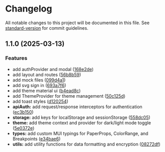 # Changelog

All notable changes to this project will be documented in this file. See [standard-version](https://github.com/conventional-changelog/standard-version) for commit guidelines.

## 1.1.0 (2025-03-13)


### Features

* add authProvider and modal ([168e2de](https://github.com/ErickMarllon/my-shopping/commit/168e2de053afda46b03172783a4c5d994123d9ac))
* add layout and routes ([56b8b59](https://github.com/ErickMarllon/my-shopping/commit/56b8b5956ea5fd9b015781be71b0ffa519cc3be7))
* add mock files ([099d4a1](https://github.com/ErickMarllon/my-shopping/commit/099d4a166f9866b710f18f5d40a144fa7bb999c3))
* add svg sign in ([693a7f6](https://github.com/ErickMarllon/my-shopping/commit/693a7f661dfb2d39d00aa19cef939d0f66604467))
* add theme material ui ([b4ead8c](https://github.com/ErickMarllon/my-shopping/commit/b4ead8c81ec3fbc9d9d94b9d5f474bdfd033cc86))
* add ThemeProvider for theme management ([50c125d](https://github.com/ErickMarllon/my-shopping/commit/50c125d2f0e1b2e7b1ae556cea6252e2dd2b4a34))
* add toast styles ([d120254](https://github.com/ErickMarllon/my-shopping/commit/d1202548710a581c7f8bf511335e0a3121595b99))
* **apiAuth:** add request/response interceptors for authentication ([ec3b150](https://github.com/ErickMarllon/my-shopping/commit/ec3b15071b61138bd94227c9ae39b9c195733cd1))
* **storage:** add keys for localStorage and sessionStorage ([558dc05](https://github.com/ErickMarllon/my-shopping/commit/558dc05baa1010ec101bc18cc66f333459cd1fce))
* **theme:** add theme context and provider for dark/light mode toggle ([5e0372e](https://github.com/ErickMarllon/my-shopping/commit/5e0372eac532674de822b9ec426f78f2470ccf87))
* **types:** add custom MUI typings for PaperProps, ColorRange, and Breakpoints ([e34bae6](https://github.com/ErickMarllon/my-shopping/commit/e34bae624be57b9c0af28bc5289100f1c7200260))
* **utils:** add utility functions for data formatting and encryption ([08272df](https://github.com/ErickMarllon/my-shopping/commit/08272df0b39bda3690bdcc61bdcc3afe4bf1d99a))
